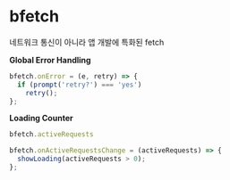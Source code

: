 # bfetch

네트워크 통신이 아니라 앱 개발에 특화된 fetch

__Global Error Handling__
```jsx
bfetch.onError = (e, retry) => {
  if (prompt('retry?') === 'yes')
    retry();
};
```

__Loading Counter__
```jsx
bfetch.activeRequests
```
```jsx
bfetch.onActiveRequestsChange = (activeRequests) => {
  showLoading(activeRequests > 0);
};
```
